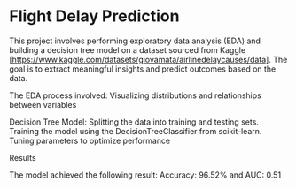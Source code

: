 # Flight Delay Prediction
This project involves performing exploratory data analysis (EDA) and building a decision tree model on a dataset sourced from Kaggle [https://www.kaggle.com/datasets/giovamata/airlinedelaycauses/data]. The goal is to extract meaningful insights and predict outcomes based on the data.

The EDA process involved:
Visualizing distributions and relationships between variables

Decision Tree Model:
Splitting the data into training and testing sets. Training the model using the DecisionTreeClassifier from scikit-learn. Tuning parameters to optimize performance

Results

The model achieved the following result:
Accuracy: 96.52%
and AUC: 0.51
